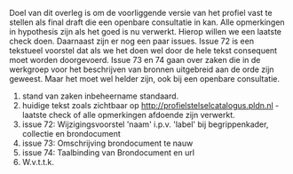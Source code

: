 Doel van dit overleg is om de voorliggende versie van het profiel vast te stellen als final draft die een openbare consultatie in kan.
Alle opmerkingen in hypothesis zijn als het goed is nu verwerkt. Hierop willen we een laatste check doen. Daarnaast zijn er nog een paar issues. Issue 72 is een tekstueel voorstel dat als we het doen wel door de hele tekst consequent moet worden doorgevoerd. Issue 73 en 74 gaan over zaken die in de werkgroep voor het beschrijven van bronnen uitgebreid aan de orde zijn geweest. Maar het moet wel helder zijn, ook bij een openbare consultatie.

1. stand van zaken inbeheername standaard.
2. huidige tekst zoals zichtbaar op http://profielstelselcatalogus.pldn.nl - laatste check of alle opmerkingen afdoende zijn verwerkt.
3. issue 72: Wijzigingsvoorstel 'naam' i.p.v. 'label' bij begrippenkader, collectie en brondocument
4. issue 73: Omschrijving brondocument te nauw
5. issue 74: Taalbinding van Brondocument en url
6. W.v.t.t.k.
